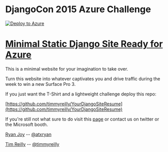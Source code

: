 # DjangoCon 2015 Azure Challenge

[![Deploy to Azure](http://azuredeploy.net/deploybutton.png)](https://azuredeploy.net/)

# [Minimal Static Django Site Ready for Azure](http://minimalstaticdjangosite.azurewebsites.net/)

This is a minimal website for your imagination to take over. 

Turn this website into whatever captivates you and drive traffic during the week to win a new Surface Pro 3. 

If you just want the T-Shirt and a lightweight challenge deploy this repo: 

[https://github.com/timmyreilly/YourDjangoSiteResume](https://github.com/timmyreilly/YourDjangoSiteResume)

If you're still not what sure to do visit this [page](http://djangocon.azurewebsites.net/) or contact us on twitter or the Microsoft booth. 

[Ryan Joy](http://ryanjoy.com/atxryan/) -- [@atxryan](http://twitter.com/atxryan)

[Tim Reilly](http://timmyreilly.com) -- [@timmyreilly](http://twitter.com/timmyreilly)



